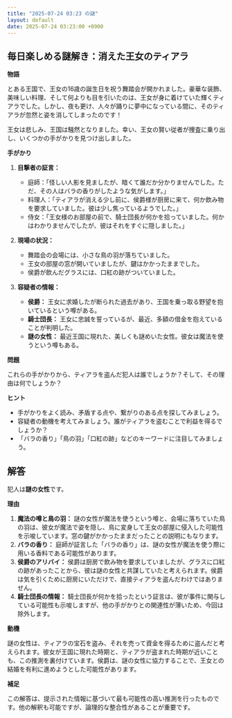 ```yaml
---
title: "2025-07-24 03:23 の謎"
layout: default
date: 2025-07-24 03:23:00 +0900
---
```

## 毎日楽しめる謎解き：消えた王女のティアラ

**物語**

とある王国で、王女の16歳の誕生日を祝う舞踏会が開かれました。豪華な装飾、美味しい料理、そして何よりも目を引いたのは、王女が身に着けていた輝くティアラでした。しかし、夜も更け、人々が踊りに夢中になっている間に、そのティアラが忽然と姿を消してしまったのです！

王女は悲しみ、王国は騒然となりました。幸い、王女の賢い従者が捜査に乗り出し、いくつかの手がかりを見つけ出しました。

**手がかり**

1.  **目撃者の証言：**
    *   庭師：「怪しい人影を見ましたが、暗くて誰だか分かりませんでした。ただ、その人はバラの香りがしたような気がします。」
    *   料理人：「ティアラが消える少し前に、侯爵様が厨房に来て、何か飲み物を要求していました。彼は少し焦っているようでした。」
    *   侍女：「王女様のお部屋の前で、騎士団長が何かを拾っていました。何かはわかりませんでしたが、彼はそれをすぐに隠しました。」

2.  **現場の状況：**
    *   舞踏会の会場には、小さな鳥の羽が落ちていました。
    *   王女の部屋の窓が開いていましたが、鍵はかかったままでした。
    *   侯爵が飲んだグラスには、口紅の跡がついていました。

3.  **容疑者の情報：**
    *   **侯爵：** 王女に求婚したが断られた過去があり、王国を乗っ取る野望を抱いているという噂がある。
    *   **騎士団長：** 王女に忠誠を誓っているが、最近、多額の借金を抱えていることが判明した。
    *   **謎の女性：** 最近王国に現れた、美しくも謎めいた女性。彼女は魔法を使うという噂もある。

**問題**

これらの手がかりから、ティアラを盗んだ犯人は誰でしょうか？そして、その理由は何でしょうか？

**ヒント**

*   手がかりをよく読み、矛盾する点や、繋がりのある点を探してみましょう。
*   容疑者の動機を考えてみましょう。誰がティアラを盗むことで利益を得るでしょうか？
*   「バラの香り」「鳥の羽」「口紅の跡」などのキーワードに注目してみましょう。

## 解答

犯人は**謎の女性**です。

**理由**

1.  **魔法の噂と鳥の羽：** 謎の女性が魔法を使うという噂と、会場に落ちていた鳥の羽は、彼女が魔法で姿を隠し、鳥に変身して王女の部屋に侵入した可能性を示唆しています。窓の鍵がかかったままだったことの説明にもなります。
2.  **バラの香り：** 庭師が証言した「バラの香り」は、謎の女性が魔法を使う際に用いる香料である可能性があります。
3.  **侯爵のアリバイ：** 侯爵は厨房で飲み物を要求していましたが、グラスに口紅の跡があったことから、彼は謎の女性と共謀していたと考えられます。侯爵は気を引くために厨房にいただけで、直接ティアラを盗んだわけではありません。
4.  **騎士団長の情報：** 騎士団長が何かを拾ったという証言は、彼が事件に関与している可能性も示唆しますが、他の手がかりとの関連性が薄いため、今回は除外します。

**動機**

謎の女性は、ティアラの宝石を盗み、それを売って資金を得るために盗んだと考えられます。彼女が王国に現れた時期と、ティアラが盗まれた時期が近いことも、この推測を裏付けています。侯爵は、謎の女性に協力することで、王女との結婚を有利に進めようとした可能性があります。

**補足**

この解答は、提示された情報に基づいて最も可能性の高い推測を行ったものです。他の解釈も可能ですが、論理的な整合性があることが重要です。
